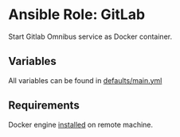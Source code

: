 # Ansible Role: GitLab

Start Gitlab Omnibus service as Docker container.

## Variables

All variables can be found in [defaults/main.yml](https://github.com/Furdarius/ansible-gitlab/blob/master/defaults/main.yml)

## Requirements

Docker engine [installed](https://docs.docker.com/engine/installation/) on remote machine.
